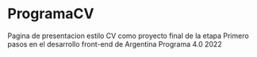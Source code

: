 # ProgramaCV

Pagina de presentacion estilo CV como proyecto final de la etapa Primero pasos en el desarrollo front-end de Argentina Programa 4.0 2022
